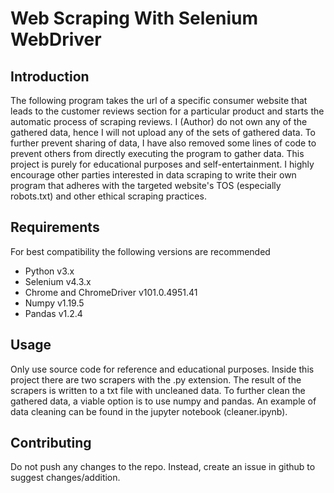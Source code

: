 # Web Scraping With Selenium WebDriver
## Introduction
The following program takes the url of a specific consumer website that leads to the customer reviews section for a particular product and starts the automatic process of scraping reviews. I (Author) do not own any of the gathered data, hence I will not upload any of the sets of gathered data. To further prevent sharing of data, I have also removed some lines of code to prevent others from directly executing the program to gather data. This project is purely for educational purposes and self-entertainment. I highly encourage other parties interested in data scraping to write their own program that adheres with the targeted website's TOS (especially robots.txt) and other ethical scraping practices.

## Requirements
For best compatibility the following versions are recommended
- Python v3.x
- Selenium v4.3.x
- Chrome and ChromeDriver v101.0.4951.41
- Numpy v1.19.5
- Pandas v1.2.4

## Usage
Only use source code for reference and educational purposes. Inside this project there are two scrapers with the .py extension. The result of the scrapers is written to a txt file with uncleaned data. To further clean the gathered data, a viable option is to use numpy and pandas. An example of data cleaning can be found in the jupyter notebook (cleaner.ipynb).

## Contributing
Do not push any changes to the repo. Instead, create an issue in github to suggest changes/addition.